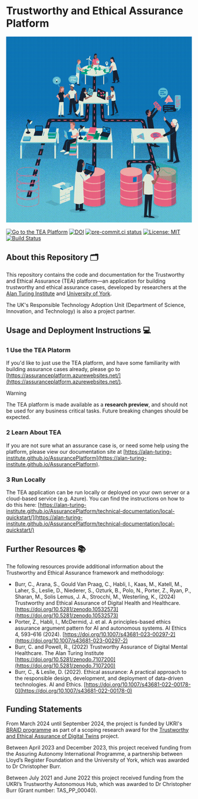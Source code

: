 # Trustworthy and Ethical Assurance Platform

![An illustration representing the collaborative development of a structured assurance case. The image shows various groups of people working together across different workstations linked by different paths.](site/docs/assets/images/hero.gif)

[![Go to the TEA Platform](https://img.shields.io/badge/Go%20to%20the%20TEA%20Platform-0F76B8?style=flat&link=https://assuranceplatform.azurewebsites.net/)](https://assuranceplatform.azurewebsites.net/)
[![DOI](https://zenodo.org/badge/DOI/10.5281/zenodo.8198986.svg)](https://doi.org/10.5281/zenodo.8198986)
[![pre-commit.ci status](https://results.pre-commit.ci/badge/github/alan-turing-institute/AssurancePlatform/main.svg)](https://results.pre-commit.ci/latest/github/alan-turing-institute/AssurancePlatform/main)
[![License: MIT](https://img.shields.io/badge/License-MIT-yellow.svg)](https://opensource.org/licenses/MIT)
[![Build Status](https://app.travis-ci.com/alan-turing-institute/AssurancePlatform.svg?branch=MVP)](https://app.travis-ci.com/alan-turing-institute/AssurancePlatform)

## About this Repository 🗂

This repository contains the code and documentation for the Trustworthy and
Ethical Assurance (TEA) platform—an application for building trustworthy and
ethical assurance cases, developed by researchers at the
[Alan Turing Institute](https://www.google.com/url?sa=t&source=web&cd=&cad=rja&uact=8&ved=2ahUKEwi-4ZW65bL-AhXJMMAKHfeGCJ8QFnoECBUQAQ&url=https%3A%2F%2Fwww.turing.ac.uk%2F&usg=AOvVaw0uxvZzQpCGw78bVsaCsSOm)
and [University of York](https://www.york.ac.uk/assuring-autonomy/).

The UK's Responsible Technology Adoption Unit (Department of Science, Innovation, and Technology) is also a project partner.

## Usage and Deployment Instructions 💻

### 1 Use the TEA Platorm

If you'd like to just use the TEA platform, and have some familiarity with building assurance cases already, please go to [https://assuranceplatform.azurewebsites.net/](https://assuranceplatform.azurewebsites.net/).

> [!WARNING]
> The TEA platform is made available as a **research preview**, and should not be used for any business critical tasks. Future breaking changes should be expected.

### 2 Learn About TEA

If you are not sure what an assurance case is, or need some help using the platform, please view our documentation site at
[https://alan-turing-institute.github.io/AssurancePlatform](https://alan-turing-institute.github.io/AssurancePlatform).

### 3 Run Locally

The TEA application can be run locally or deployed on your own server or a cloud-based service (e.g. Azure). You can find the instructions on how to do this here: [https://alan-turing-institute.github.io/AssurancePlatform/technical-documentation/local-quickstart/](https://alan-turing-institute.github.io/AssurancePlatform/technical-documentation/local-quickstart/)

## Further Resources 📚

The following resources provide additional information about the Trustworthy and Ethical Assurance framework and methodology:

- Burr, C., Arana, S., Gould Van Praag, C., Habli, I., Kaas, M., Katell, M., Laher, S., Leslie, D., Niederer, S., Ozturk, B., Polo, N., Porter, Z., Ryan, P., Sharan, M., Solis Lemus, J. A., Strocchi, M., Westerling, K., (2024) Trustworthy and Ethical Assurance of Digital Health and Healthcare. [https://doi.org/10.5281/zenodo.10532573](https://doi.org/10.5281/zenodo.10532573)
- Porter, Z., Habli, I., McDermid, J. et al. A principles-based ethics assurance argument pattern for AI and autonomous systems. AI Ethics 4, 593–616 (2024). [https://doi.org/10.1007/s43681-023-00297-2](https://doi.org/10.1007/s43681-023-00297-2)
- Burr, C. and Powell, R., (2022) Trustworthy Assurance of Digital Mental Healthcare. The Alan Turing Institute [https://doi.org/10.5281/zenodo.7107200](https://doi.org/10.5281/zenodo.7107200)
- Burr, C., & Leslie, D. (2022). Ethical assurance: A practical approach to the responsible design, development, and deployment of data-driven technologies. AI and Ethics. [https://doi.org/10.1007/s43681-022-00178-0](https://doi.org/10.1007/s43681-022-00178-0)

## Funding Statements

From March 2024 until September 2024, the project is funded by UKRI's [BRAID programme](https://braiduk.org/) as part of a scoping research award for the [Trustworthy and Ethical Assurance of Digital Twins](https://www.turing.ac.uk/research/research-projects/trustworthy-and-ethical-assurance-digital-twins-tea-dt) project.

Between April 2023 and December 2023, this project received funding from the Assuring Autonomy International Programme, a partnership between Lloyd’s Register Foundation and the University of York, which was awarded to Dr Christopher Burr.

Between July 2021 and June 2022 this project received funding from the UKRI’s Trustworthy Autonomous Hub, which was awarded to Dr Christopher Burr
(Grant number: TAS_PP_00040).